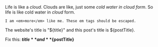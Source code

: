 <!--PREAMBLE
date: 2018-01-31
postTitle: "It's me rambling"
-->

Life is like a *cloud*. Clouds are like, just some *cold water in cloud form*. So
life is like cold water in <em>cloud</em> form.

```
I am <em>more</em> like me. These em tags should be escaped.
```

The website's title is "${title}" and this post's title is ${postTitle}.

Fix this: **${title}** and **${postTitle}**